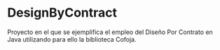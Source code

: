 # DesignByContract
Proyecto en el que se ejemplifica el empleo del Diseño Por Contrato en Java utilizando para ello la biblioteca Cofoja.
